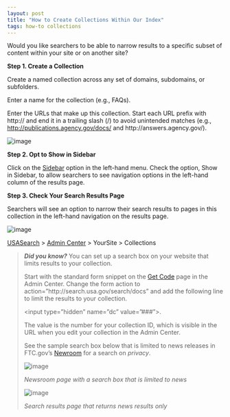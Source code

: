 ```yaml
---
layout: post
title: "How to Create Collections Within Our Index"
tags: how-to collections
---
```

<p>Would you like searchers to be able to narrow results to a specific subset of content within your site or on another site?</p>
<p><strong>Step 1. Create a Collection</strong></p>
<p>Create a named collection across any set of domains, subdomains, or subfolders.</p>
<p>Enter a name for the collection (e.g., FAQs).</p>
<p>Enter the URLs that make up this collection. Start each URL prefix with http:// and end it in a trailing slash (/) to avoid unintended matches (e.g., <a href="http://publications.agency.gov/docs/">http://publications.agency.gov/docs/</a> and http://answers.agency.gov/).</p>
<p><img class="img-polaroid" alt="image" src="http://f22818b4dfc10241d8a3-f1564c64756a8cfee25b6b19953b1d23.r31.cf2.rackcdn.com/tumblr_m0j67qCpD31qid15q.png"/></p>
<p><strong>Step 2. Opt to Show in Sidebar</strong></p>
<p>Click on the <a href="/blog/how-to-select-the-sidebar-options-that-appear-on-your.html">Sidebar</a> option in the left-hand menu. Check the option, Show in Sidebar, to allow searchers to see navigation options in the left-hand column of the results page.</p>
<p><strong>Step 3. Check Your Search Results Page</strong></p>
<p>Searchers will see an option to narrow their search results to pages in this collection in the left-hand navigation on the results page.</p>
<p><img class="img-polaroid" alt="image" src="http://f22818b4dfc10241d8a3-f1564c64756a8cfee25b6b19953b1d23.r31.cf2.rackcdn.com/tumblr_m0j6jwQoHO1qid15q.png"/></p>
<p><a href="http://usasearch.howto.gov/">USASearch</a> &gt; <a href="http://search.usa.gov/affiliates/home">Admin Center</a> &gt; YourSite &gt; Collections</p>
<blockquote>
<div>
<p><em><strong>Did you know?</strong> </em>You can set up a search box on your website that limits results to your collection. </p>
<p>Start with the standard form snippet on the <a href="/blog/how-to-add-our-code-to-your-website.html">Get Code</a> page in the Admin Center. Change the form action to action=&#8221;http://search.usa.gov/search/docs&#8221; and add the following line to limit the results to your collection. </p>
<p>&lt;input type=&#8221;hidden&#8221; name=&#8221;dc&#8221; value=&#8221;###&#8221;&gt;.</p>
<p>The value is the number for your collection ID, which is visible in the URL when you edit your collection in the Admin Center.</p>
<p>See the sample search box below that is limited to news releases in FTC.gov&#8217;s <a href="http://www.ftc.gov/opa/index.shtml">Newroom</a> for a search on <em>privacy</em>.</p>
<p><img class="img-polaroid" alt="image" src="http://f22818b4dfc10241d8a3-f1564c64756a8cfee25b6b19953b1d23.r31.cf2.rackcdn.com/tumblr_mezhnwedQK1qid15q.png"/></p>
<p><em>Newsroom page with a search box that is limited to news </em></p>
<p><img class="img-polaroid" alt="image" src="http://f22818b4dfc10241d8a3-f1564c64756a8cfee25b6b19953b1d23.r31.cf2.rackcdn.com/tumblr_mezhr7VJZU1qid15q.png"/></p>
<p><em>Search results page that returns news results </em><em>only</em></p>
</div>
</blockquote>
